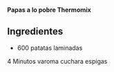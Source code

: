 #### Papas a lo pobre Thermomix

## Ingredientes

* 600 patatas laminadas

4 Minutos varoma cuchara espigas

